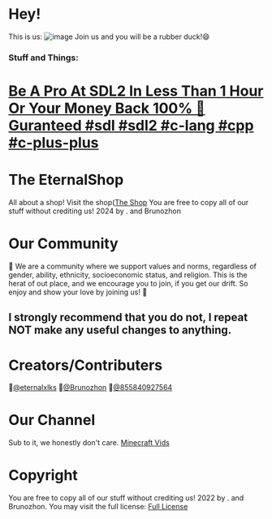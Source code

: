 # Hey! 
This is us:
![image](https://github.com/user-attachments/assets/ed3b9fc9-bbd7-4693-9c07-584602bcf9e4)
Join us and you will be a rubber duck!😄
### Stuff and Things:
# [Be A Pro At SDL2 In Less Than 1 Hour Or Your Money Back 100% 💸 Guranteed #sdl #sdl2 #c-lang #cpp #c-plus-plus](https://github.com/The-EternalShop/learn-sdl2-in-1-hour-easy)

# The EternalShop

All about a shop! Visit the shop([The Shop](https://eternalxlks.github.io/EternalShop/)
You are free to copy all of our stuff without crediting us! 2024 by . and Brunozhon

# Our Community
🍿 We are a community where we support values and norms, regardless of gender, ability, ethnicity, socioeconomic status, and religion. This is the herat of out place, and we encourage you to join, if you get our drift. So enjoy and show your love by joining us! 🩷
## I strongly recommend that you do not, I repeat NOT make any useful changes to anything.

# Creators/Contributers
🥇[@eternalxlks](https://github.com/eternalxlks)
🥈[@Brunozhon](https://github.com/Brunozhon)
🥉[@855840927564](https://github.com/855840927564)

# Our Channel
Sub to it, we honestly don't care.
[Minecraft Vids](https://www.youtube.com/@a_duck_plays_minecraft/videos)


# Copyright
You are free to copy all of our stuff without crediting us! 2022 by . and Brunozhon. You may visit the full license:
[Full License](https://github.com/The-EternalShop/LICENSE/blob/main/README.md)
